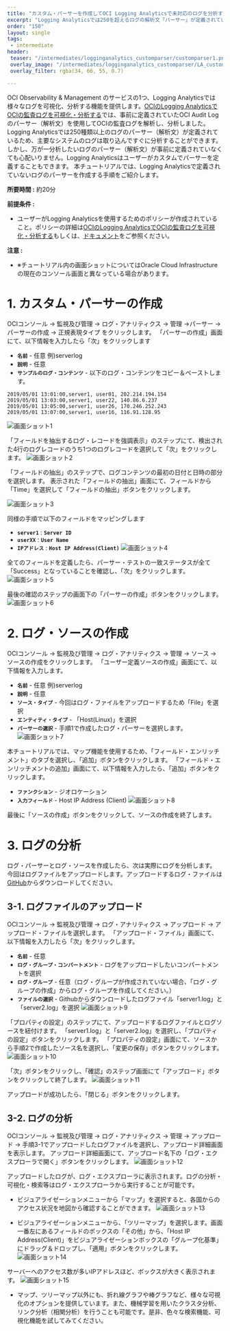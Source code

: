 ```yaml
---
title: "カスタム・パーサーを作成してOCI Logging Analyticsで未対応のログを分析する"
excerpt: "Logging Analyticsでは250を超えるログの解析文「パーサー」が定義されているため、主要なシステムのログはすぐに分析をすることができます。しかし万が一、分析したいログのパーサーが定義されていない場合、ユーザーが手動でパーサーを作成することができます。カスタム・パーサーの作成は画面UIからの操作だけで完了するため、非常に簡単です。本チュートリアルではカスタム・パーサーの作成手順を紹介します。"
order: "150"
layout: single
tags:
 - intermediate
header:
 teaser: "/intermediates/logginganalytics_customparser/customparser1.png"
 overlay_image: "/intermediates/logginganalytics_customparser/LA_customparser5.png"
 overlay_filter: rgba(34, 66, 55, 0.7)

---
```


OCI Observability & Management のサービスの1つ、Logging Analyticsでは様々なログを可視化、分析する機能を提供します。[OCIのLogging AnalyticsでOCIの監査ログを可視化・分析する](/ocitutorials/_intermediates/audit-log-analytics)では、事前に定義されていたOCI Audit Logのパーサー（解析文）を使用してOCIの監査ログを解析し、分析しました。
Logging Analyticsでは250種類以上のログのパーサー（解析文）が定義されているため、主要なシステムのログは取り込んですぐに分析することができます。
しかし、万が一分析したいログのパーサー（解析文）が事前に定義されていなくても心配いりません。Logging Analyticsはユーザーがカスタムでパーサーを定義することもできます。
本チュートリアルでは、Logging Analyticsで定義されていないログのパーサーを作成する手順をご紹介します。


**所要時間 :** 約20分


**前提条件 :**
+ ユーザーがLogging Analyticsを使用するためのポリシーが作成されていること。ポリシーの詳細は[OCIのLogging AnalyticsでOCIの監査ログを可視化・分析する](/ocitutorials/_intermediates/audit-log-analytics)もしくは、[ドキュメント](https://docs.oracle.com/ja-jp/iaas/logging-analytics/doc/minimum-set-iam-policies-required-use-logging-analytics.html)をご参照ください。


**注意 :**
+ ※チュートリアル内の画面ショットについてはOracle Cloud Infrastructureの現在のコンソール画面と異なっている場合があります。


# 1. カスタム・パーサーの作成
OCIコンソール → 監視及び管理 → ログ・アナリティクス → 管理 →パーサー → パーサーの作成 → 正規表現タイプ をクリックします。 
「パーサーの作成」画面にて、以下情報を入力したら「次」をクリックします
+ **`名前`** - 任意 例)serverlog
+ **`説明`** - 任意
+ **`サンプルのログ・コンテンツ`** - 以下のログ・コンテンツをコピー＆ペーストします。
```
2019/05/01 13:01:00,server1, user01, 202.214.194.154
2019/05/01 13:03:00,server1, user22, 140.86.6.237
2019/05/01 13:05:00,server1, user26, 170.246.252.243
2019/05/01 13:07:00,server1, user16, 116.91.128.95
```
 ![画面ショット1](LA_customparser1.png)

「フィールドを抽出するログ・レコードを強調表示」のステップにて、検出された4行のログレコードのうち1つのログレコードを選択して「次」をクリックします。
 ![画面ショット2](LA_customparser2.png)


「フィールドの抽出」のステップで、ログコンテンツの最初の日付と日時の部分を選択します。
表示された「フィールドの抽出」画面にて、フィールドから「Time」を選択して「フィールドの抽出」ボタンをクリックします。

 ![画面ショット3](LA_customparser3.png)


同様の手順で以下のフィールドをマッピングします
+ **`server1`** : **`Server ID`**
+ **`userXX`** : **`User Name`**
+ **`IPアドレス`** : **`Host IP Address(Client)`**
 ![画面ショット4](LA_customparser4.png)


全てのフィールドを定義したら、パーサー・テストの一致ステータスが全て「Success」となっていることを確認し、「次」をクリックします。
 ![画面ショット5](LA_customparser5.png)

最後の確認のステップの画面下の「パーサーの作成」ボタンをクリックします。
 ![画面ショット6](LA_customparser6.png)


# 2. ログ・ソースの作成
OCIコンソール → 監視及び管理 → ログ・アナリティクス → 管理 → ソース → ソースの作成をクリックします。
「ユーザー定義ソースの作成」画面にて、以下情報を入力します。
+ **`名前`** - 任意 例)serverlog
+ **`説明`** - 任意
+ **`ソース・タイプ`** - 今回はログ・ファイルをアップロードするため「File」を選択
+ **`エンティティ・タイプ`** - 「Host(Linux)」を選択
+ **`パーサーの選択`** - 手順1で作成したログ・パーサーを選択します。
 ![画面ショット7](LA_customparser7.png)


本チュートリアルでは、マップ機能を使用するため、「フィールド・エンリッチメント」のタブを選択し、「追加」ボタンをクリックします。
「フィールド・エンリッチメントの追加」画面にて、以下情報を入力したら、「追加」ボタンをクリックします。
+ **`ファンクション`** - ジオロケーション
+ **`入力フィールド`** - Host IP Address (Client)
 ![画面ショット8](LA_customparser8.png)

最後に「ソースの作成」ボタンをクリックして、ソースの作成を終了します。



# 3. ログの分析
ログ・パーサーとログ・ソースを作成したら、次は実際にログを分析します。
今回はログファイルをアップロードします。アップロードするログ・ファイルは[GitHub](https://github.com/jennylia3/LoggingAnalyticsTutorial)からダウンロードしてください。


## 3-1. ログファイルのアップロード
OCIコンソール → 監視及び管理 → ログ・アナリティクス → アップロード → アップロード・ファイルを選択します。
「アップロード・ファイル」画面にて、以下情報を入力したら「次」をクリックします。
+ **`名前`** - 任意
+ **`ログ・グループ・コンパートメント`** - ログをアップロードしたいコンパートメントを選択
+ **`ログ・グループ`** - 任意（ログ・グループが作成されていない場合、「ログ・グループの作成」からログ・グループを作成してください。）
+ **`ファイルの選択`** - Githubからダウンロードしたログファイル「server1.log」と「server2.log」を選択
 ![画面ショット9](LA_customparser9.png)


「プロパティの設定」のステップにて、アップロードするログファイルとログソースを紐付けます。
「server1.log」と「server2.log」を選択し、「プロパティの設定」ボタンをクリックします。
「プロパティの設定」画面にて、ソースから手順2で作成したソース名を選択し、「変更の保存」ボタンをクリックします。
 ![画面ショット10](LA_customparser10.png)

「次」ボタンをクリックし、「確認」のステップ画面にて「アップロード」ボタンをクリックして終了します。
 ![画面ショット11](LA_customparser11.png)

アップロードが成功したら、「閉じる」ボタンをクリックします。
<br>

## 3-2. ログの分析
OCIコンソール → 監視及び管理 → ログ・アナリティクス → 管理 → アップロード → 手順3-1でアップロードしたログファイルを選択し、アップロード詳細画面を表示します。
アップロード詳細画面にて、アップロード名下の「ログ・エクスプローラで開く」ボタンをクリックします。
 ![画面ショット12](LA_cusromparser12.png)


アップロードしたログが、ログ・エクスプローラに表示されます。ログの分析・可視化・検索等はログ・エクスプローラから実行することが可能です。
+ ビジュアライゼーションメニューから「マップ」を選択すると、各国からのアクセス状況を地図から確認することができます。
 ![画面ショット13](LA_cusromparser13.png)

+ ビジュアライゼーションメニューから、「ツリーマップ」を選択します。画面一番左にあるフィールドのボックスの「その他」から、「Host IP Address(Client)」をビジュアライゼーションボックスの「グループ化基準」にドラッグ＆ドロップし、「適用」ボタンをクリックします。
 ![画面ショット14](LA_customparser14.png)

サーバーへのアクセス数が多いIPアドレスほど、ボックスが大きく表示されます。
 ![画面ショット15](LA_customparser15.png)

+ マップ、ツリーマップ以外にも、折れ線グラフや棒グラフなど、様々な可視化のオプションを提供しています。また、機械学習を用いたクラスタ分析、リンク分析（相関分析）を行うことも可能です。是非、色々な検索機能、可視化機能を試してみてください。